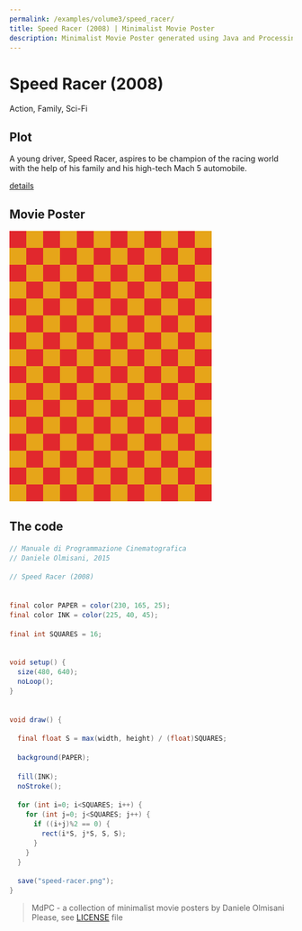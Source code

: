 ```yaml
---
permalink: /examples/volume3/speed_racer/
title: Speed Racer (2008) | Minimalist Movie Poster
description: Minimalist Movie Poster generated using Java and Processing.
---
```


# Speed Racer (2008)

Action, Family, Sci-Fi

## Plot
A young driver, Speed Racer, aspires to be champion of the racing world with the help of his family and his high-tech Mach 5 automobile.

[details](https://www.imdb.com/title/tt0811080/)

## Movie Poster
<img src="speed-racer.png"  width="360px" title="Speed Racer">


## The code
```java
// Manuale di Programmazione Cinematografica
// Daniele Olmisani, 2015

// Speed Racer (2008)


final color PAPER = color(230, 165, 25);
final color INK = color(225, 40, 45);

final int SQUARES = 16;


void setup() {
  size(480, 640);
  noLoop();
}


void draw() {
  
  final float S = max(width, height) / (float)SQUARES;
  
  background(PAPER);
  
  fill(INK);
  noStroke();
  
  for (int i=0; i<SQUARES; i++) {
    for (int j=0; j<SQUARES; j++) {
      if ((i+j)%2 == 0) {
        rect(i*S, j*S, S, S);
      }
    }
  }
  
  save("speed-racer.png");
}

```

> MdPC - a collection of minimalist movie posters
> by Daniele Olmisani
> Please, see [LICENSE](../../../LICENSE) file
